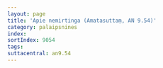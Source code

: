 ```yaml
---
layout: page
title: 'Apie nemirtinga (Amatasuttaṃ, AN 9.54)'
category: palaipsnines
index: 
sortIndex: 9054
tags: 
suttacentral: an9.54
---
```

